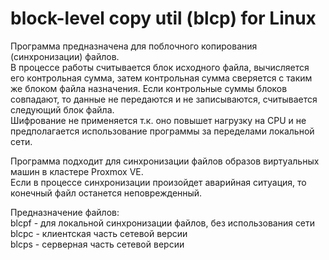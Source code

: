 # block-level copy util (blcp) for Linux
Программа предназначена для поблочного копирования (синхронизации) файлов.  
В процессе работы считывается блок исходного файла, вычисляется его контрольная сумма, затем контрольная сумма сверяется с таким же блоком файла назначения.   Если контрольные суммы блоков совпадают, то данные не передаются и не записываются, считывается следующий блок файла.  
Шифрование не применяется т.к. оно повышет нагрузку на CPU и не предполагается использование программы за переделами локальной сети.  


Программа подходит для синхронизации файлов образов виртуальных машин в кластере Proxmox VE.  
Если в процессе синхронизации произойдет аварийная ситуация, то конечный файл останется неповрежденный.

Предназначение файлов:  
blcpf - для локальной синхронизации файлов, без использования сети  
blcpc - клиентская часть сетевой версии  
blcps - серверная часть сетевой версии  
